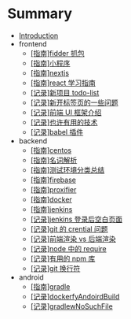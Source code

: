 # Summary

- [Introduction](README.md)
- frontend
  - [\[指南\]fidder 抓包](./doc/frontend/manual/fiddler-capture.md)
  - [\[指南\]小程序](./doc/frontend/manual/miniProgram.md)
  - [\[指南\]nextjs](./doc/frontend/manual/nextjs.md)
  - [\[指南\]react 学习指南](./doc/frontend/manual/reactStudyFlow.md)
  - [\[记录\]新项目 todo-list](./doc/frontend/record/newProjectTodo.md)
  - [\[记录\]新开标签页的一些问题](./doc/frontend/record/browserNewTab.md)
  - [\[记录\]前端 UI 框架介绍](./doc/frontend/record/UIFrameWork.md)
  - [\[记录\]也许有用的技术](./doc/frontend/record/mayUsefullTech.md)
  - [\[记录\]babel 插件](./doc/frontend/record/babelplugins.md)
- backend
  - [\[指南\]centos](./doc/backend/manual/centos.md)
  - [\[指南\]名词解析](./doc/backend/manual/nameMean.md)
  - [\[指南\]测试环境分类总结](./doc/backend/manual/testEnv.md)
  - [\[指南\]firebase](./doc/backend/manual/firebase.md)
  - [\[指南\]proxifier](./doc/backend/manual/proxifier.md)
  - [\[指南\]docker](./doc/backend/manual/docker.md)
  - [\[指南\]jenkins](./doc/backend/manual/jenkins.md)
  - [\[记录\]jenkins 登录后空白页面](./doc/backend/record/jenkinsEmptyPage.md)
  - [\[记录\]git 的 crential 问题](./doc/backend/record/gitCredentialManager.md)
  - [\[记录\]前端渲染 vs 后端渲染](./doc/backend/record/front-back-render.md)
  - [\[记录\]node 中的 require](./doc/backend/record/requirejsInNode.md)
  - [\[记录\]有用的 npm 库](./doc/backend/record/usefullNpmPkg.md)
  - [\[记录\]git 换行符](./doc/backend/record/gitLineEnding.md)
- android
  - [\[指南\]gradle](./doc/android/manual/gradle.md)
  - [\[记录\]dockerfyAndoirdBuild](./doc/android/record/dockerfyAndoirdBuild.md)
  - [\[记录\]gradlewNoSuchFile](./doc/android/record/gradlewNoSuchFile.md)
